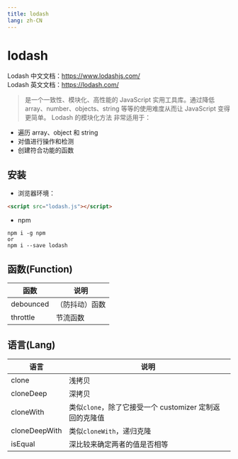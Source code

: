 ```yaml
---
title: lodash
lang: zh-CN
---
```


# lodash
Lodash 中文文档：https://www.lodashjs.com/
<br>
Lodash 英文文档：https://lodash.com/
> 是一个一致性、模块化、高性能的 JavaScript 实用工具库。通过降低 array、number、objects、string 等等的使用难度从而让 JavaScript 变得更简单。 Lodash 的模块化方法 非常适用于：
* 遍历 array、object 和 string
* 对值进行操作和检测
* 创建符合功能的函数

## 安装
* 浏览器环境：
```html
<script src="lodash.js"></script>
```
* npm
```
npm i -g npm
or
npm i --save lodash
```
## 函数(Function)

| 函数 |  说明 |
| ---- |  ----------------- |
| debounced | （防抖动）函数 |
| throttle |  节流函数 |

## 语言(Lang)

| 语言 |  说明 |
| ---- |  ----------------- |
| clone | 浅拷贝 |
| cloneDeep |  深拷贝 |
| cloneWith | 类似`clone`，除了它接受一个 customizer 定制返回的克隆值|
| cloneDeepWith | 类似`cloneWith`，递归克隆|
| isEqual | 深比较来确定两者的值是否相等 |